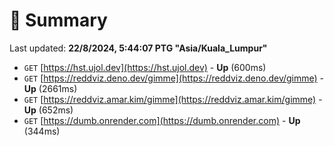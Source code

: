 # 📖 Summary
Last updated: **22/8/2024, 5:44:07 PTG "Asia/Kuala_Lumpur"**

- `GET` [https://hst.ujol.dev](https://hst.ujol.dev) - **Up** (600ms)
- `GET` [https://reddviz.deno.dev/gimme](https://reddviz.deno.dev/gimme) - **Up** (2661ms)
- `GET` [https://reddviz.amar.kim/gimme](https://reddviz.amar.kim/gimme) - **Up** (652ms)
- `GET` [https://dumb.onrender.com](https://dumb.onrender.com) - **Up** (344ms)
